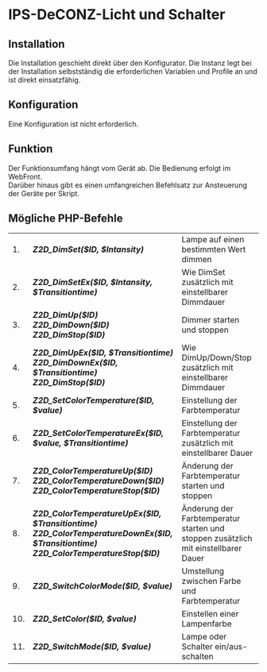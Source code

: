<!DOCTYPE html>
<html lang="de">
  <head>
    <meta charset="utf-8">
	<meta name="viewport" content="width=device-width">
  </head>

  <body>
	<h1>IPS-DeCONZ-Licht und Schalter</h1>
	<h2>Installation</h2>
	Die Installation geschieht direkt über den Konfigurator. Die Instanz legt bei der Installation selbstständig die erforderlichen Variablen und Profile an und ist direkt einsatzfähig.
	<h2>Konfiguration</h2>
	Eine Konfiguration ist nicht erforderlich.
	<h2>Funktion</h2>
	Der Funktionsumfang hängt vom Gerät ab.  Die Bedienung erfolgt im WebFront.<br>
	Darüber hinaus gibt es einen umfangreichen Befehlsatz zur Ansteuerung der Geräte per Skript.
	<h2>Mögliche PHP-Befehle</h2>
	<table>
	  <tr>
		<td>1.</td>
		<td><b><i>Z2D_DimSet($ID, $Intansity)</i></b></td>
		<td>Lampe auf einen bestimmten Wert dimmen</td>
	  </tr>
	  <tr>
		<td>2.</td>
		<td><b><i>Z2D_DimSetEx($ID, $Intansity, $Transitiontime)</i></b></td>
		<td>Wie DimSet zusätzlich mit einstellbarer Dimmdauer</td>
	  </tr>
	  <tr>
		<td>3.</td>
		<td><b><i>Z2D_DimUp($ID)<br>Z2D_DimDown($ID)<br>Z2D_DimStop($ID)<br></i></b></td>
		<td>Dimmer starten und stoppen</td>
	  </tr>
	  <tr>
		<td>4.</td>
		<td><b><i>Z2D_DimUpEx($ID, $Transitiontime)<br>Z2D_DimDownEx($ID, $Transitiontime)<br>Z2D_DimStop($ID)<br></i></b></td>
		<td>Wie DimUp/Down/Stop zusätzlich mit einstellbarer Dimmdauer</td>
	  </tr>
	  <tr>
		<td>5.</td>
		<td><b><i>Z2D_SetColorTemperature($ID, $value)</i></b></td>
		<td>Einstellung der Farbtemperatur</td>
	  </tr>
	  <tr>
		<td>6.</td>
		<td><b><i>Z2D_SetColorTemperatureEx($ID, $value, $Transitiontime)</i></b></td>
		<td>Einstellung der Farbtemperatur zusätzlich mit einstellbarer Dauer</td>
	  </tr>
	  <tr>
		<td>7.</td>
		<td><b><i>Z2D_ColorTemperatureUp($ID)<br>Z2D_ColorTemperatureDown($ID)<br>Z2D_ColorTemperatureStop($ID)<br></i></b></td>
		<td>Änderung der Farbtemperatur starten und stoppen</td>
	  </tr>
	  <tr>
		<td>8.</td>
		<td><b><i>Z2D_ColorTemperatureUpEx($ID, $Transitiontime)<br>Z2D_ColorTemperatureDownEx($ID, $Transitiontime)<br>Z2D_ColorTemperatureStop($ID)<br></i></b></td>
		<td>Änderung der Farbtemperatur starten und stoppen zusätzlich mit einstellbarer Dauer</td>
	  </tr>
	  <tr>
		<td>9.</td>
		<td><b><i>Z2D_SwitchColorMode($ID, $value)</i></b></td>
		<td>Umstellung zwischen Farbe und Farbtemperatur</td>
	  </tr>
	  <tr>
		<td>10.</td>
		<td><b><i>Z2D_SetColor($ID, $value)</i></b></td>
		<td>Einstellen einer Lampenfarbe</td>
	  </tr>
	  <tr>
		<td>11.</td>
		<td><b><i>Z2D_SwitchMode($ID, $value)</i></b></td>
		<td>Lampe oder Schalter ein/aus-schalten</td>
	  </tr>
	</table>
  </body>
</html>

